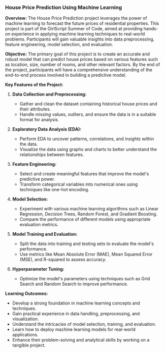 ### House Price Prediction Using Machine Learning

**Overview:**
The House Price Prediction project leverages the power of machine learning to forecast the future prices of residential properties. This project is part of the GirlScript Summer of Code, aimed at providing hands-on experience in applying machine learning techniques to real-world problems. Participants will gain valuable insights into data preprocessing, feature engineering, model selection, and evaluation.

**Objective:**
The primary goal of this project is to create an accurate and robust model that can predict house prices based on various features such as location, size, number of rooms, and other relevant factors. By the end of the project, participants will have a comprehensive understanding of the end-to-end process involved in building a predictive model.

**Key Features of the Project:**
1. **Data Collection and Preprocessing:**
   - Gather and clean the dataset containing historical house prices and their attributes.
   - Handle missing values, outliers, and ensure the data is in a suitable format for analysis.

2. **Exploratory Data Analysis (EDA):**
   - Perform EDA to uncover patterns, correlations, and insights within the data.
   - Visualize the data using graphs and charts to better understand the relationships between features.

3. **Feature Engineering:**
   - Select and create meaningful features that improve the model's predictive power.
   - Transform categorical variables into numerical ones using techniques like one-hot encoding.

4. **Model Selection:**
   - Experiment with various machine learning algorithms such as Linear Regression, Decision Trees, Random Forest, and Gradient Boosting.
   - Compare the performance of different models using appropriate evaluation metrics.

5. **Model Training and Evaluation:**
   - Split the data into training and testing sets to evaluate the model's performance.
   - Use metrics like Mean Absolute Error (MAE), Mean Squared Error (MSE), and R-squared to assess accuracy.

6. **Hyperparameter Tuning:**
   - Optimize the model's parameters using techniques such as Grid Search and Random Search to improve performance.


**Learning Outcomes:**
- Develop a strong foundation in machine learning concepts and techniques.
- Gain practical experience in data handling, preprocessing, and visualization.
- Understand the intricacies of model selection, training, and evaluation.
- Learn how to deploy machine learning models for real-world applications.
- Enhance their problem-solving and analytical skills by working on a tangible project.
